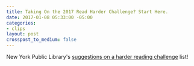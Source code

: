 ```yaml
---
title: Taking On the 2017 Read Harder Challenge? Start Here.
date: 2017-01-08 05:33:00 -05:00
categories:
- clips
layout: post
crosspost_to_medium: false
---
```


New York Public Library's [suggestions on a harder reading challenge](https://www.nypl.org/blog/beta/2016/12/22/doing-2017-read-harder-challenge-try-these-books) list!